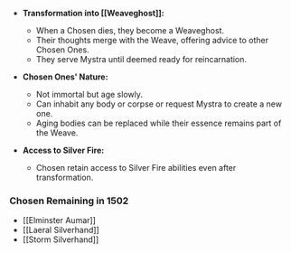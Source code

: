 - **Transformation into [[Weaveghost]]:**
  - When a Chosen dies, they become a Weaveghost.
  - Their thoughts merge with the Weave, offering advice to other Chosen Ones.
  - They serve Mystra until deemed ready for reincarnation.
  
- **Chosen Ones' Nature:**
  - Not immortal but age slowly.
  - Can inhabit any body or corpse or request Mystra to create a new one.
  - Aging bodies can be replaced while their essence remains part of the Weave.
  
- **Access to Silver Fire:**
  - Chosen retain access to Silver Fire abilities even after transformation.

### Chosen Remaining in 1502
- [[Elminster Aumar]]
- [[Laeral Silverhand]]
- [[Storm Silverhand]]
